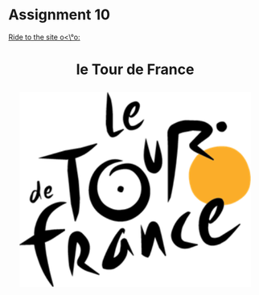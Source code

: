 # Assignment 10
[Ride to the site  o<\°o:](https://bridgerfiore.github.io/MART341-WebDesign/Assignment_10/)
# <p align= "center">le Tour de France</p>
<p align= "center"> 
<img width=460 hight=300 src="/Assignment_10/Images/Le_Tour_de_France-logo-3C8D45948C-seeklogo.com.png">
</p><br/>
